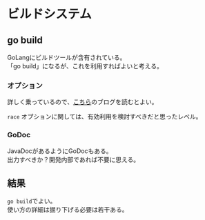 # ビルドシステム

## go build

GoLangにビルドツールが含有されている。  
「go build」になるが、これを利用すればよいと考える。

### オプション

詳しく乗っているので、[こちら](http://otiai10.hatenablog.com/entry/2014/07/21/224010)のブログを読むとよい。

`race` オプションに関しては、有効利用を検討すべきだと思ったレベル。

### GoDoc
JavaDocがあるようにGoDocもある。  
出力すべきか？開発内部であれば不要に思える。

## 結果
`go build`でよい。  
使い方の詳細は掘り下げる必要は若干ある。